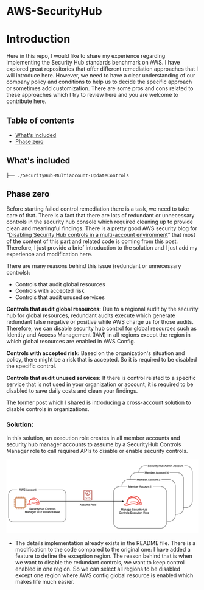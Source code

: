 # AWS-SecurityHub
# Introduction
Here in this repo, I would like to share my experience regarding implementing the Security Hub standards benchmark on AWS. I have explored great repositories that offer different remediation approaches that I will introduce here.  However, we need to have a clear understanding of our company policy and conditions to help us to decide the specific approach or sometimes add customization. There are some pros and cons related to these approaches which I try to review here and you are welcome to contribute here.

## Table of contents

- [What's included](#whats-included)
- [Phase zero](#Phase-zero)


## What's included
```
├── ./SecurityHub-Multiaccount-UpdateControls
```

## Phase zero
Before starting failed control remediation there is a task, we need to take care of that. There is a fact that there are lots of redundant or unnecessary controls in the security hub console which required cleaning up to provide clean and meaningful findings. There is a pretty good AWS security blog for “[Disabling Security Hub controls in a multi-account environment](https://aws.amazon.com/blogs/security/disabling-security-hub-controls-in-a-multi-account-environment/)” that most of the content of this part and related code is coming from this post. Therefore, I just provide a brief introduction to the solution and I just add my experience and modification here.

There are many reasons behind this issue (redundant or unnecessary controls):
- Controls that audit global resources
- Controls with accepted risk
- Controls that audit unused services

**Controls that audit global resources:** Due to a regional audit by the security hub for global resources, redundant audits execute which generate redundant false negative or positive while AWS charge us for those audits. Therefore, we can disable security hub control for global resources such as Identity and Access Management (IAM) in all regions except the region in which global resources are enabled in AWS Config.

**Controls with accepted risk:** Based on the organization's situation and policy, there might be a risk that is accepted. So it is required to be disabled the specific control.

**Controls that audit unused services:**
If there is control related to a specific service that is not used in your organization or account, it is required to be disabled to save daily costs and clean your findings.

The former post which I shared is introducing a cross-account solution to disable controls in organizations. 

### Solution:
In this solution, an execution role creates in all member accounts and security hub manager accounts to assume by a SecurityHub Controls Manager role to call required APIs to disable or enable security controls.

![](./SecurityHub-Multiaccount-UpdateControls/img//media/image2.png)


- The details implementation already exists in the README file. There is a modification to the code compared to the original one:
I have added a feature to define the exception region. The reason behind that is when we want to disable the redundant controls, we want to keep control enabled in one region. So we can select all regions to be disabled except one region where AWS config global resource is enabled which makes life much easier.
